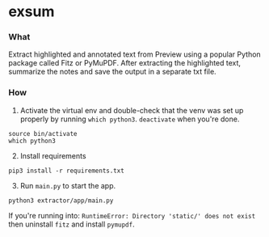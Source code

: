 # exsum
### What
Extract highlighted and annotated text from Preview using a popular Python package called Fitz or PyMuPDF.
After extracting the highlighted text, summarize the notes and save the output in a separate txt file.

### How
1. Activate the virtual env and double-check that the venv was set up properly by running `which python3`.
`deactivate` when you're done.

```
source bin/activate
which python3
```

2. Install requirements
```
pip3 install -r requirements.txt
```

3. Run `main.py` to start the app.
```
python3 extractor/app/main.py
```

If you're running into: `RuntimeError: Directory 'static/' does not exist` then uninstall `fitz` and install `pymupdf`.
